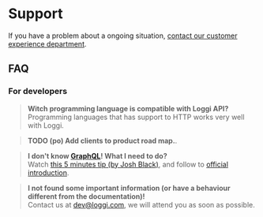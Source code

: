 # Support

If you have a problem about a ongoing situation, [contact our customer experience department](https://ajuda.loggi.com/hc/pt-br).



## FAQ


### For developers


> **Witch programming language is compatible with Loggi API?** \
> Programming languages that has support to HTTP works very well with Loggi.


> **TODO (po) Add clients to product road map.**.


> **I don't know [GraphQL](http://graphql.org/)! What I need to do?** \
> Watch [this 5 minutes tip (by Josh Black)](https://egghead.io/lessons/javascript-using-graphql-s-graphiql-tool), and follow to [official introduction](http://graphql.org/learn/).


> **I not found some important information (or have a behaviour different from the documentation)!** \
> Contact us at [dev@loggi.com](mailto:dev@loggi.com), we will attend you as soon as possible.

